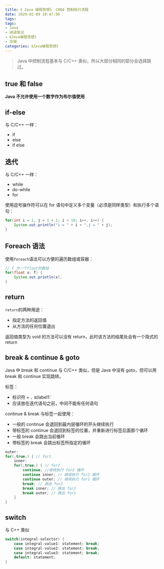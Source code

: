 ```yaml
---
title: 《 Java 编程思想》 CH04 控制执行流程
date: 2020-02-09 10:47:56
tags:
tags:
- Java
- 阅读笔记
- 《Java编程思想》
- 后端
categories: 《Java编程思想》
---
```


> Java 中控制流程基本与 C/C++ 类似，所以大部分相同的部分会选择跳过。

## true 和 false

**Java 不允许使用一个数字作为布尔值使用**

## if-else

与 C/C++ 一样：

- if
- else 
- if else

## 迭代

与 C/C++ 一样：

- while
- do-while
- for

使用逗号操作符可以在 for 语句中定义多个变量（必须是同样类型）和执行多个语句：

```java
for(int i = 1, j = 1 + 1; i < 10; i++, i++) {
	System.out.println("i = " + i + ",j = " + j);
}
```

## Foreach 语法

使用`foreach`语法可以方便的遍历数组或容器：

```java
// f 为一个float的数组
for(float x: f) {
	System.out.println(x);
}
```

## return

`return`的两种用途：

- 指定方法的返回值
- 从方法的任何位置退出

返回值类型为 void 的方法可以没有 return，此时该方法的结尾处会有一个隐式的 return

## break & continue  & goto

Java 中 break 和 continue 与 C/C++ 类似，但是 Java 中没有 goto，但可以用 break 和 continue 实现跳转。

标签：

- 标识符 + `，如`label1:`
- 应该放在迭代语句之前，中间不能有任何语句

continue & break 与标签一起使用：

- 一般的 continue 会退回到最内层循环的开头继续执行
- 带标签的 continue 会退回到标签的位置，并重新进行标签后面那个循环
- 一般 break 会跳出当前循环
- 带标签的 break 会跳出标签所指定的循环

```java
outer:
for(;true;) { // for1
	inner:
	for(;true;) { // for2
		continue; //继续执行 for2 循环
		continue inner; // 继续执行 for2 循环
		continue outer; // 继续执行 for1 循环
		break; // 跳出 for2
		break inner; // 跳出 for2
		break outer; // 跳出 for1
	}
}
```

## switch

与 C++ 类似

```java
switch(integral-selector) {
	case integral-value1: statement; break;
	case integral-value2: statement; break;
	case integral-value3: statement; break;
	default: statement;
}
```